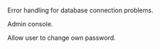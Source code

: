 Error handling for database connection problems.

Admin console.

Allow user to change own password.
